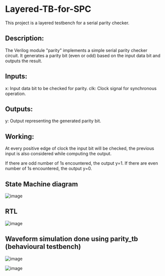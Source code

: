 # Layered-TB-for-SPC
This project is a layered testbench for a serial parity checker.

## Description:
The Verilog module "parity" implements a simple serial parity checker circuit. It generates a parity bit (even or odd) based on the input data bit and outputs the result.

## Inputs:
x: Input data bit to be checked for parity.
clk: Clock signal for synchronous operation.

## Outputs:
y: Output representing the generated parity bit.

## Working:
At every positive edge of clock the input bit will be checked, the previous input is also considered while computing the output.

If there are odd number of 1s encountered, the output y=1.
If there are even number of 1s encountered, the output y=0.

## State Machine diagram

![image](https://github.com/dishak14/Layered-TB-for-SPC/assets/92496153/6f8e47a8-ce72-4c8f-807b-e744980eff94)


## RTL 

![image](https://github.com/dishak14/Layered-TB-for-SPC/assets/92496153/5ede4154-9b82-47c8-a418-02d8de2ce575)

## Waveform simulation done using parity_tb (behavioural testbench)

![image](https://github.com/dishak14/Layered-TB-for-SPC/assets/92496153/c193bd4f-ead3-467c-be94-79649c7c6964)


![image](https://github.com/dishak14/Layered-TB-for-SPC/assets/92496153/0fb04bd2-e739-451a-b562-a4127029c7e4)
